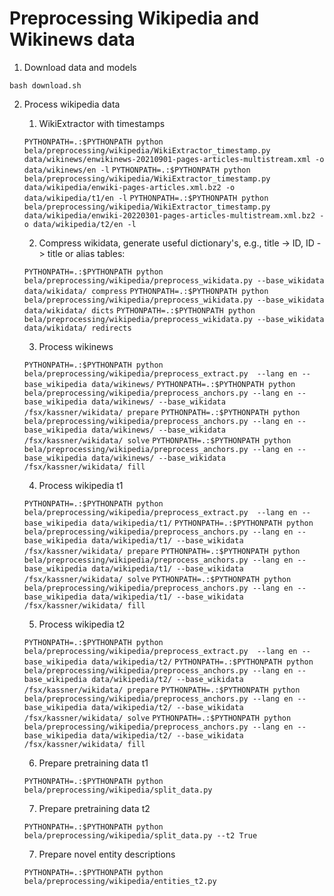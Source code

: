 # Preprocessing Wikipedia and Wikinews data

1. Download data and models

```bash download.sh```

2. Process wikipedia data
   1. WikiExtractor with timestamps
   
   ```PYTHONPATH=.:$PYTHONPATH python bela/preprocessing/wikipedia/WikiExtractor_timestamp.py data/wikinews/enwikinews-20210901-pages-articles-multistream.xml -o data/wikinews/en -l```
   ```PYTHONPATH=.:$PYTHONPATH python bela/preprocessing/wikipedia/WikiExtractor_timestamp.py data/wikipedia/enwiki-pages-articles.xml.bz2 -o data/wikipedia/t1/en -l```
   ```PYTHONPATH=.:$PYTHONPATH python bela/preprocessing/wikipedia/WikiExtractor_timestamp.py  data/wikipedia/enwiki-20220301-pages-articles-multistream.xml.bz2 -o data/wikipedia/t2/en -l```
   
   2. Compress wikidata, generate useful dictionary's, e.g., title -> ID, ID -> title or alias tables:
   
   ```PYTHONPATH=.:$PYTHONPATH python bela/preprocessing/wikipedia/preprocess_wikidata.py --base_wikidata data/wikidata/ compress```
   ```PYTHONPATH=.:$PYTHONPATH python bela/preprocessing/wikipedia/preprocess_wikidata.py --base_wikidata data/wikidata/ dicts```
   ```PYTHONPATH=.:$PYTHONPATH python bela/preprocessing/wikipedia/preprocess_wikidata.py --base_wikidata data/wikidata/ redirects```
   
   3. Process wikinews

   ```PYTHONPATH=.:$PYTHONPATH python bela/preprocessing/wikipedia/preprocess_extract.py  --lang en --base_wikipedia data/wikinews/```
   ```PYTHONPATH=.:$PYTHONPATH python bela/preprocessing/wikipedia/preprocess_anchors.py --lang en --base_wikipedia data/wikinews/ --base_wikidata /fsx/kassner/wikidata/ prepare```
   ```PYTHONPATH=.:$PYTHONPATH python bela/preprocessing/wikipedia/preprocess_anchors.py --lang en --base_wikipedia data/wikinews/ --base_wikidata /fsx/kassner/wikidata/ solve```
   ```PYTHONPATH=.:$PYTHONPATH python bela/preprocessing/wikipedia/preprocess_anchors.py --lang en --base_wikipedia data/wikinews/ --base_wikidata /fsx/kassner/wikidata/ fill```
   
   4. Process wikipedia t1
   
   ```PYTHONPATH=.:$PYTHONPATH python bela/preprocessing/wikipedia/preprocess_extract.py  --lang en --base_wikipedia data/wikipedia/t1/```
   ```PYTHONPATH=.:$PYTHONPATH python bela/preprocessing/wikipedia/preprocess_anchors.py --lang en --base_wikipedia data/wikipedia/t1/ --base_wikidata /fsx/kassner/wikidata/ prepare```
   ```PYTHONPATH=.:$PYTHONPATH python bela/preprocessing/wikipedia/preprocess_anchors.py --lang en --base_wikipedia data/wikipedia/t1/ --base_wikidata /fsx/kassner/wikidata/ solve```
   ```PYTHONPATH=.:$PYTHONPATH python bela/preprocessing/wikipedia/preprocess_anchors.py --lang en --base_wikipedia data/wikipedia/t1/ --base_wikidata /fsx/kassner/wikidata/ fill```
   
   5. Process wikipedia t2
   
   ```PYTHONPATH=.:$PYTHONPATH python bela/preprocessing/wikipedia/preprocess_extract.py  --lang en --base_wikipedia data/wikipedia/t2/```
   ```PYTHONPATH=.:$PYTHONPATH python bela/preprocessing/wikipedia/preprocess_anchors.py --lang en --base_wikipedia data/wikipedia/t2/ --base_wikidata /fsx/kassner/wikidata/ prepare```
   ```PYTHONPATH=.:$PYTHONPATH python bela/preprocessing/wikipedia/preprocess_anchors.py --lang en --base_wikipedia data/wikipedia/t2/ --base_wikidata /fsx/kassner/wikidata/ solve```
   ```PYTHONPATH=.:$PYTHONPATH python bela/preprocessing/wikipedia/preprocess_anchors.py --lang en --base_wikipedia data/wikipedia/t2/ --base_wikidata /fsx/kassner/wikidata/ fill```
   
   6. Prepare pretraining data t1
   
   ```PYTHONPATH=.:$PYTHONPATH python bela/preprocessing/wikipedia/split_data.py```
   
   7. Prepare pretraining data t2
   
   ```PYTHONPATH=.:$PYTHONPATH python bela/preprocessing/wikipedia/split_data.py --t2 True```
   
   7. Prepare novel entity descriptions
   
   ```PYTHONPATH=.:$PYTHONPATH python bela/preprocessing/wikipedia/entities_t2.py```

